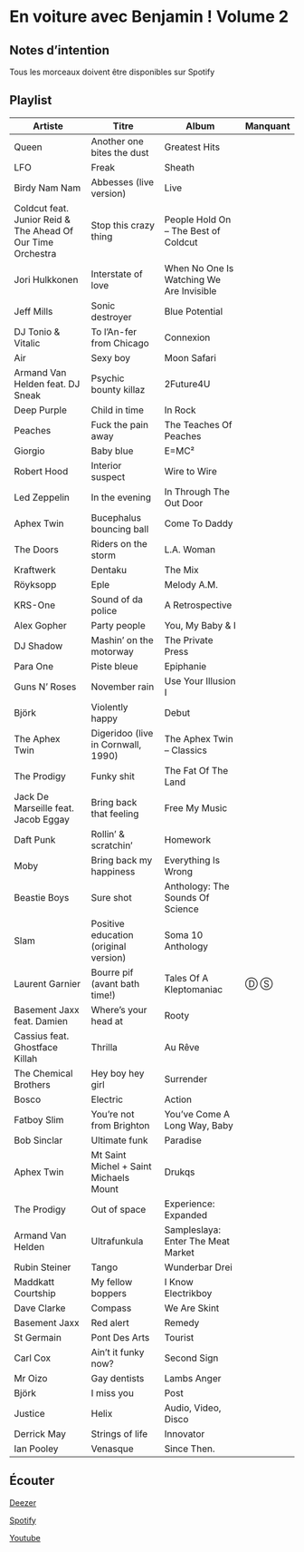 # En voiture avec Benjamin ! Volume 2

## Notes d’intention

Tous les morceaux doivent être disponibles sur Spotify

## Playlist

| Artiste                                                     | Titre                                  | Album                                    | Manquant |
|-------------------------------------------------------------|----------------------------------------|------------------------------------------|----------|
| Queen                                                       | Another one bites the dust             | Greatest Hits                            |          |
| LFO                                                         | Freak                                  | Sheath                                   |          |
| Birdy Nam Nam                                               | Abbesses (live version)                | Live                                     |          |
| Coldcut feat. Junior Reid & The Ahead Of Our Time Orchestra | Stop this crazy thing                  | People Hold On – The Best of Coldcut     |          |
| Jori Hulkkonen                                              | Interstate of love                     | When No One Is Watching We Are Invisible |          |
| Jeff Mills                                                  | Sonic destroyer                        | Blue Potential                           |          |
| DJ Tonio & Vitalic                                          | To l’An-fer from Chicago               | Connexion                                |          |
| Air                                                         | Sexy boy                               | Moon Safari                              |          |
| Armand Van Helden feat. DJ Sneak                            | Psychic bounty killaz                  | 2Future4U                                |          |
| Deep Purple                                                 | Child in time                          | In Rock                                  |          |
| Peaches                                                     | Fuck the pain away                     | The Teaches Of Peaches                   |          |
| Giorgio                                                     | Baby blue                              | E=MC²                                    |          |
| Robert Hood                                                 | Interior suspect                       | Wire to Wire                             |          |
| Led Zeppelin                                                | In the evening                         | In Through The Out Door                  |          |
| Aphex Twin                                                  | Bucephalus bouncing ball               | Come To Daddy                            |          |
| The Doors                                                   | Riders on the storm                    | L.A. Woman                               |          |
| Kraftwerk                                                   | Dentaku                                | The Mix                                  |          |
| Röyksopp                                                    | Eple                                   | Melody A.M.                              |          |
| KRS-One                                                     | Sound of da police                     | A Retrospective                          |          |
| Alex Gopher                                                 | Party people                           | You, My Baby & I                         |          |
| DJ Shadow                                                   | Mashin’ on the motorway                | The Private Press                        |          |
| Para One                                                    | Piste bleue                            | Epiphanie                                |          |
| Guns N’ Roses                                               | November rain                          | Use Your Illusion I                      |          |
| Björk                                                       | Violently happy                        | Debut                                    |          |
| The Aphex Twin                                              | Digeridoo (live in Cornwall, 1990)     | The Aphex Twin – Classics                |          |
| The Prodigy                                                 | Funky shit                             | The Fat Of The Land                      |          |
| Jack De Marseille feat. Jacob Eggay                         | Bring back that feeling                | Free My Music                            |          |
| Daft Punk                                                   | Rollin’ & scratchin’                   | Homework                                 |          |
| Moby                                                        | Bring back my happiness                | Everything Is Wrong                      |          |
| Beastie Boys                                                | Sure shot                              | Anthology: The Sounds Of Science         |          |
| Slam                                                        | Positive education (original version)  | Soma 10 Anthology                        |          |
| Laurent Garnier                                             | Bourre pif (avant bath time!)          | Tales Of A Kleptomaniac                  | Ⓓ Ⓢ      |
| Basement Jaxx feat. Damien                                  | Where’s your head at                   | Rooty                                    |          |
| Cassius feat. Ghostface Killah                              | Thrilla                                | Au Rêve                                  |          |
| The Chemical Brothers                                       | Hey boy hey girl                       | Surrender                                |          |
| Bosco                                                       | Electric                               | Action                                   |          |
| Fatboy Slim                                                 | You’re not from Brighton               | You’ve Come A Long Way, Baby             |          |
| Bob Sinclar                                                 | Ultimate funk                          | Paradise                                 |          |
| Aphex Twin                                                  | Mt Saint Michel + Saint Michaels Mount | Drukqs                                   |          |
| The Prodigy                                                 | Out of space                           | Experience: Expanded                     |          |
| Armand Van Helden                                           | Ultrafunkula                           | Sampleslaya: Enter The Meat Market       |          |
| Rubin Steiner                                               | Tango                                  | Wunderbar Drei                           |          |
| Maddkatt Courtship                                          | My fellow boppers                      | I Know Electrikboy                       |          |
| Dave Clarke                                                 | Compass                                | We Are Skint                             |          |
| Basement Jaxx                                               | Red alert                              | Remedy                                   |          |
| St Germain                                                  | Pont Des Arts                          | Tourist                                  |          |
| Carl Cox                                                    | Ain’t it funky now?                    | Second Sign                              |          |
| Mr Oizo                                                     | Gay dentists                           | Lambs Anger                              |          |
| Björk                                                       | I miss you                             | Post                                     |          |
| Justice                                                     | Helix                                  | Audio, Video, Disco                      |          |
| Derrick May                                                 | Strings of life                        | Innovator                                |          |
| Ian Pooley                                                  | Venasque                               | Since Then.                              |          |

## Écouter

[Deezer](https://www.deezer.com/en/playlist/5673782982)

[Spotify](https://open.spotify.com/playlist/4uDh4Af6NlfpxMwMm55nba)

[Youtube](https://www.youtube.com/playlist?list=PLRBsABaibTyL2dLMpFyTaelvC02h6MrBj)

